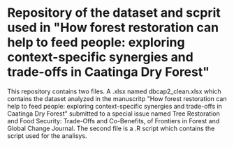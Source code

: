 # Repository of the dataset and scprit used in "How forest restoration can help to feed people: exploring context-specific synergies and trade-offs in Caatinga Dry Forest"
This repository contains two files. A .xlsx named dbcap2_clean.xlsx which contains the dataset analyzed in the manuscritp "How forest restoration can help to feed people: exploring context-specific synergies and trade-offs in Caatinga Dry Forest" submitted to a special issue named Tree Restoration and Food Security: Trade-Offs and Co-Benefits, of Frontiers in Forest and Global Change Journal. The second file is a .R script which contains the script used for the analisys. 
